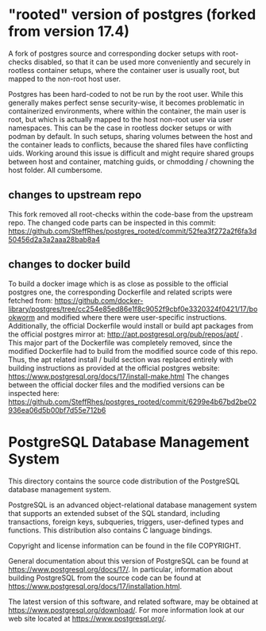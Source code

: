 # "rooted" version of postgres (forked from version 17.4)

A fork of postgres source and corresponding docker setups with root-checks disabled, so that it can 
be used more conveniently and securely in rootless container setups, where the container user is
usually root, but mapped to the non-root host user.

Postgres has been hard-coded to not be run by the root user. While this generally makes perfect
sense security-wise, it becomes problematic in containerized environments, where within the
container, the main user is root, but which is actually mapped to the host non-root user via user
namespaces. This can be the case in rootless docker setups or with podman by default. In such
setups, sharing volumes between the host and the container leads to conflicts, because the shared
files have conflicting uids. Working around this issue is difficult and might require shared groups
between host and container, matching guids, or chmodding / chowning the host folder. All cumbersome.

## changes to upstream repo

This fork removed all root-checks within the code-base from the upstream repo. The changed code
parts can be inspected in this commit: 
https://github.com/SteffRhes/postgres_rooted/commit/52fea3f272a2f6fa3d50456d2a3a2aaa28bab8a4  

## changes to docker build

To build a docker image which is as close as possible to the official postgres one, the
corresponding Dockerfile and related scripts were fetched from:
https://github.com/docker-library/postgres/tree/cc254e85ed86e1f8c9052f9cbf0e3320324f0421/17/bookworm
and modified where there were user-specific instructions. Additionally, the official Dockerfile
would install or build apt packages from the official postgres mirror at:
http://apt.postgresql.org/pub/repos/apt/ . This major part of the Dockerfile was completely removed,
since the modified Dockerfile had to build from the modified source code of this repo. Thus, the apt
related install / build section was replaced entirely with building instructions as provided at the
official postgres website: https://www.postgresql.org/docs/17/install-make.html The changes between
the official docker files and the modified versions can be inspected here:
https://github.com/SteffRhes/postgres_rooted/commit/6299e4b67bd2be02936ea06d5b00bf7d55e712b6

PostgreSQL Database Management System
=====================================

This directory contains the source code distribution of the PostgreSQL
database management system.

PostgreSQL is an advanced object-relational database management system
that supports an extended subset of the SQL standard, including
transactions, foreign keys, subqueries, triggers, user-defined types
and functions.  This distribution also contains C language bindings.

Copyright and license information can be found in the file COPYRIGHT.

General documentation about this version of PostgreSQL can be found at
<https://www.postgresql.org/docs/17/>.  In particular, information
about building PostgreSQL from the source code can be found at
<https://www.postgresql.org/docs/17/installation.html>.

The latest version of this software, and related software, may be
obtained at <https://www.postgresql.org/download/>.  For more information
look at our web site located at <https://www.postgresql.org/>.
